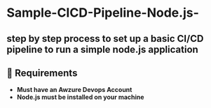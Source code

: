 # Sample-CICD-Pipeline-Node.js-
## step by step process to set up a basic CI/CD pipeline to run a simple node.js application

## 📝 Requirements
- **Must have an Awzure Devops Account**
- **Node.js must be installed on your machine**

